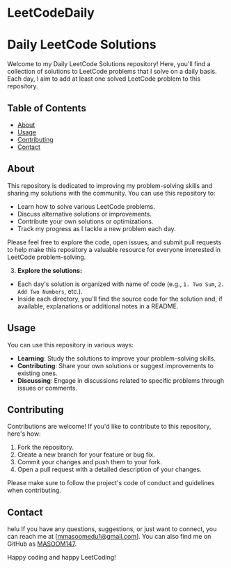 # LeetCodeDaily
# Daily LeetCode Solutions

Welcome to my Daily LeetCode Solutions repository! Here, you'll find a collection of solutions to LeetCode problems that I solve on a daily basis. Each day, I aim to add at least one solved LeetCode problem to this repository.

## Table of Contents
- [About](#about)
- [Usage](#usage)
- [Contributing](#contributing)
- [Contact](#contact)

## About

This repository is dedicated to improving my problem-solving skills and sharing my solutions with the community. You can use this repository to:

- Learn how to solve various LeetCode problems.
- Discuss alternative solutions or improvements.
- Contribute your own solutions or optimizations.
- Track my progress as I tackle a new problem each day.

Please feel free to explore the code, open issues, and submit pull requests to help make this repository a valuable resource for everyone interested in LeetCode problem-solving.

3. **Explore the solutions:**
- Each day's solution is organized with name of code (e.g., `1. Two Sum`, `2. Add Two Numbers`, etc.).
- Inside each directory, you'll find the source code for the solution and, if available, explanations or additional notes in a README.

## Usage

You can use this repository in various ways:

- **Learning**: Study the solutions to improve your problem-solving skills.
- **Contributing**: Share your own solutions or suggest improvements to existing ones.
- **Discussing**: Engage in discussions related to specific problems through issues or comments.

## Contributing

Contributions are welcome! If you'd like to contribute to this repository, here's how:

1. Fork the repository.
2. Create a new branch for your feature or bug fix.
3. Commit your changes and push them to your fork.
4. Open a pull request with a detailed description of your changes.

Please make sure to follow the project's code of conduct and guidelines when contributing.

## Contact
helu
If you have any questions, suggestions, or just want to connect, you can reach me at [mmasoomedu1@gmail.com]. You can also find me on GitHub as [MASOOM147](https://github.com/MASOOM147).

Happy coding and happy LeetCoding!

